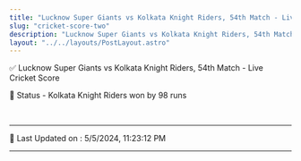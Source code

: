 ```yaml
---
title: "Lucknow Super Giants vs Kolkata Knight Riders, 54th Match - Live Cricket Score"
slug: "cricket-score-two"
description: "Lucknow Super Giants vs Kolkata Knight Riders, 54th Match - Live Cricket Score - Kolkata Knight Riders won by 98 runs."
layout: "../../layouts/PostLayout.astro"
--- 
```


✅ Lucknow Super Giants vs Kolkata Knight Riders, 54th Match - Live Cricket Score

📑 Status - Kolkata Knight Riders won by 98 runs

<br />

***

📝 Last Updated on : 5/5/2024, 11:23:12 PM

***


